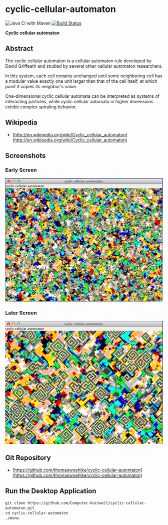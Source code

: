 # cyclic-cellular-automaton

![Java CI with Maven](https://github.com/Computer-Kurzweil/cyclic-cellular-automaton/workflows/Java%20CI%20with%20Maven/badge.svg)
[![Build Status](https://travis-ci.com/Computer-Kurzweil/cyclic-cellular-automaton.svg?branch=master)](https://travis-ci.com/Computer-Kurzweil/cyclic-cellular-automaton)

**Cyclic cellular automaton**

## Abstract
The cyclic cellular automaton is a cellular automaton rule developed by David Griffeath and studied by several other cellular automaton researchers.

In this system, each cell remains unchanged until some neighboring cell has a modular value exactly one unit larger than that of the cell itself, at which point it copies its neighbor's value.

One-dimensional cyclic cellular automata can be interpreted as systems of interacting particles, while cyclic cellular automata in higher dimensions exhibit complex spiraling behavior.

## Wikipedia
* [http://en.wikipedia.org/wiki/Cyclic_cellular_automaton](http://en.wikipedia.org/wiki/Cyclic_cellular_automaton)

## Screenshots
    
### Early Screen
![Early Screen](img/screen1.png)
### Later Screen
![Later Screen](img/screen2.png)

## Git Repository
* [https://github.com/thomaswoehlke/cyclic-cellular-automaton](https://github.com/thomaswoehlke/cyclic-cellular-automaton)

## Run the Desktop Application

```
git clone https://github.com/Computer-Kurzweil/cyclic-cellular-automaton.git
cd cyclic-cellular-automaton
./mvnw
```
